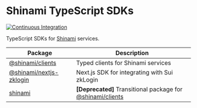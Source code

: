 # Shinami TypeScript SDKs

[![Continuous Integration](https://github.com/shinamicorp/shinami-typescript-sdk/actions/workflows/ci.yaml/badge.svg)](https://github.com/shinamicorp/shinami-typescript-sdk/actions/workflows/ci.yaml)

TypeScript SDKs for [Shinami](https://www.shinami.com/) services.

| Package                                             | Description                                                                     |
| --------------------------------------------------- | ------------------------------------------------------------------------------- |
| [@shinami/clients](packages/clients/)               | Typed clients for Shinami services                                              |
| [@shinami/nextjs-zklogin](packages/nextjs-zklogin/) | Next.js SDK for integrating with Sui zkLogin                                    |
| [shinami](packages/legacy/)                         | **[Deprecated]** Transitional package for [@shinami/clients](packages/clients/) |
